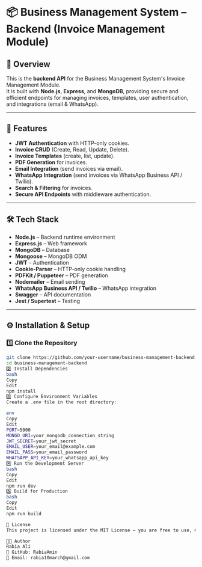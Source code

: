 # 📦 Business Management System – Backend (Invoice Management Module)

## 📌 Overview
This is the **backend API** for the Business Management System's Invoice Management Module.  
It is built with **Node.js**, **Express**, and **MongoDB**, providing secure and efficient endpoints for managing invoices, templates, user authentication, and integrations (email & WhatsApp).

---

## 🚀 Features
- **JWT Authentication** with HTTP-only cookies.
- **Invoice CRUD** (Create, Read, Update, Delete).
- **Invoice Templates** (create, list, update).
- **PDF Generation** for invoices.
- **Email Integration** (send invoices via email).
- **WhatsApp Integration** (send invoices via WhatsApp Business API / Twilio).
- **Search & Filtering** for invoices.
- **Secure API Endpoints** with middleware authentication.

---

## 🛠️ Tech Stack
- **Node.js** – Backend runtime environment
- **Express.js** – Web framework
- **MongoDB** – Database
- **Mongoose** – MongoDB ODM
- **JWT** – Authentication
- **Cookie-Parser** – HTTP-only cookie handling
- **PDFKit / Puppeteer** – PDF generation
- **Nodemailer** – Email sending
- **WhatsApp Business API / Twilio** – WhatsApp integration
- **Swagger** – API documentation
- **Jest / Supertest** – Testing

---


## ⚙️ Installation & Setup

### 1️⃣ Clone the Repository
```bash
git clone https://github.com/your-username/business-management-backend.git
cd business-management-backend
2️⃣ Install Dependencies
bash
Copy
Edit
npm install
3️⃣ Configure Environment Variables
Create a .env file in the root directory:

env
Copy
Edit
PORT=5000
MONGO_URI=your_mongodb_connection_string
JWT_SECRET=your_jwt_secret
EMAIL_USER=your_email@example.com
EMAIL_PASS=your_email_password
WHATSAPP_API_KEY=your_whatsapp_api_key
4️⃣ Run the Development Server
bash
Copy
Edit
npm run dev
5️⃣ Build for Production
bash
Copy
Edit
npm run build

📜 License
This project is licensed under the MIT License – you are free to use, modify, and distribute it.

👨‍💻 Author
Rabia Ali
💼 GitHub: RabiaAmin
📧 Email: rabia10march@gmail.com
